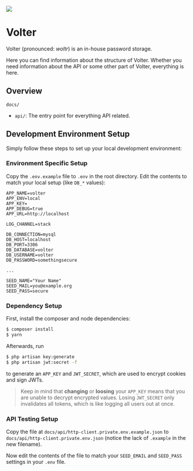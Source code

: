 ![](https://github.styleci.io/repos/228243964/shield)

# Volter

Volter (pronounced: _woltr_) is an in-house password storage.

Here you can find information about the structure of Volter.
Whether you need information about the API or some other part of Volter, everything is here.

## Overview

`docs/`
* `api/`:
  The entry point for everything API related.


## Development Environment Setup

Simply follow these steps to set up your local development environment:

### Environment Specific Setup

Copy the `.env.example` file to `.env` in the root directory.
Edit the contents to match your local setup (like `DB_*` values):

```dotenv
APP_NAME=volter
APP_ENV=local
APP_KEY=
APP_DEBUG=true
APP_URL=http://localhost

LOG_CHANNEL=stack

DB_CONNECTION=mysql
DB_HOST=localhost
DB_PORT=3306
DB_DATABASE=volter
DB_USERNAME=volter
DB_PASSWORD=somethingsecure

...

SEED_NAME="Your Name"
SEED_MAIL=you@example.org
SEED_PASS=secure
```

### Dependency Setup

First, install the composer and node dependencies:

```bash
$ composer install
$ yarn
```

Afterwards, run
```bash
$ php artisan key:generate
$ php artisan jwt:secret -f
```

to generate an `APP_KEY` and `JWT_SECRET`, which are used to encrypt cookies and sign JWTs.

> Keep in mind that **changing** or **loosing** your `APP_KEY` means that you are unable to decrypt encrypted values.
> Losing `JWT_SECRET` only invalidates all tokens, which is like logging all users out at once.

### API Testing Setup

Copy the file at `docs/api/http-client.private.env.example.json` to `docs/api/http-client.private.env.json` (notice the
lack of `.example` in the new filename).

Now edit the contents of the file to match your `SEED_EMAIL` and `SEED_PASS` settings in your `.env` file.
